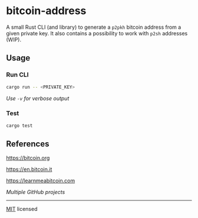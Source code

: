 # bitcoin-address
A small Rust CLI (and library) to generate a `p2pkh` bitcoin address from a given private key. It also contains a possibility to work with `p2sh` addresses (WIP).

## Usage

### Run CLI
```bash
cargo run -- <PRIVATE_KEY>
```
*Use `-v` for verbose output*

### Test
```bash
cargo test
```

## References
https://bitcoin.org

https://en.bitcoin.it

https://learnmeabitcoin.com

*Multiple GitHub projects*

---

[MIT](LICENSE) licensed
